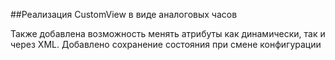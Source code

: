 ##Реализация CustomView в виде аналоговых часов 

Также добавлена возможность менять атрибуты как динамически, так и через XML.
Добавлено сохранение состояния при смене конфигурации
